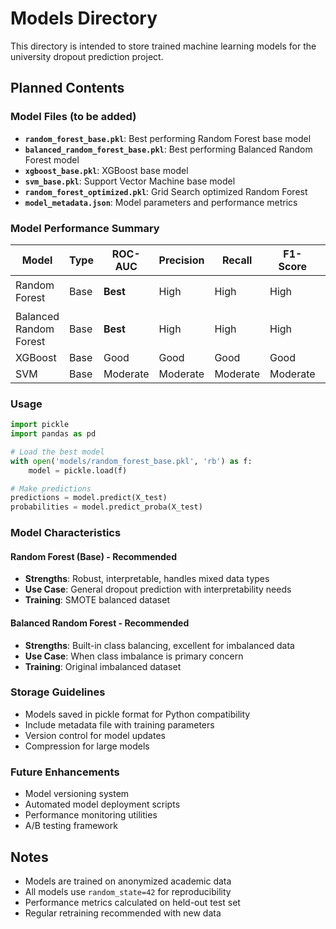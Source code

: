 # Models Directory

This directory is intended to store trained machine learning models for the university dropout prediction project.

## Planned Contents

### Model Files (to be added)
- **`random_forest_base.pkl`**: Best performing Random Forest base model
- **`balanced_random_forest_base.pkl`**: Best performing Balanced Random Forest model
- **`xgboost_base.pkl`**: XGBoost base model
- **`svm_base.pkl`**: Support Vector Machine base model
- **`random_forest_optimized.pkl`**: Grid Search optimized Random Forest
- **`model_metadata.json`**: Model parameters and performance metrics

### Model Performance Summary

| Model | Type | ROC-AUC | Precision | Recall | F1-Score | Status |
|-------|------|---------|-----------|--------|----------|---------|
| Random Forest | Base | **Best** | High | High | High | ⭐ Recommended |
| Balanced Random Forest | Base | **Best** | High | High | High | ⭐ Recommended |
| XGBoost | Base | Good | Good | Good | Good | Alternative |
| SVM | Base | Moderate | Moderate | Moderate | Moderate | Baseline |

### Usage

```python
import pickle
import pandas as pd

# Load the best model
with open('models/random_forest_base.pkl', 'rb') as f:
    model = pickle.load(f)

# Make predictions
predictions = model.predict(X_test)
probabilities = model.predict_proba(X_test)
```

### Model Characteristics

#### Random Forest (Base) - **Recommended**
- **Strengths**: Robust, interpretable, handles mixed data types
- **Use Case**: General dropout prediction with interpretability needs
- **Training**: SMOTE balanced dataset

#### Balanced Random Forest - **Recommended**
- **Strengths**: Built-in class balancing, excellent for imbalanced data
- **Use Case**: When class imbalance is primary concern
- **Training**: Original imbalanced dataset

### Storage Guidelines

- Models saved in pickle format for Python compatibility
- Include metadata file with training parameters
- Version control for model updates
- Compression for large models

### Future Enhancements

- Model versioning system
- Automated model deployment scripts
- Performance monitoring utilities
- A/B testing framework

## Notes

- Models are trained on anonymized academic data
- All models use `random_state=42` for reproducibility
- Performance metrics calculated on held-out test set
- Regular retraining recommended with new data
